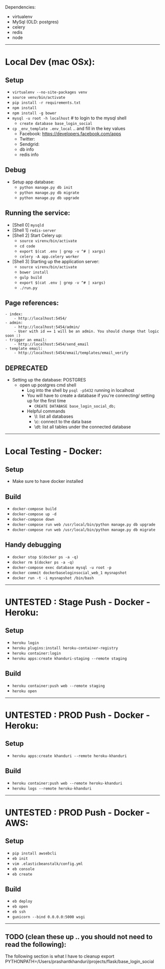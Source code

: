 
Dependencies:
 - virtualenv
 - MySql (OLD: postgres)
 - celery
 - redis
 - node

------------------------------
# Local Dev (mac OSx):

## Setup
 - `virtualenv --no-site-packages venv`
 - `source venv/bin/activate`
 - `pip install -r requirements.txt`
 - `npm install`
 - `npm install -g bower`
 - `mysql -u root -h localhost`  # to login to the mysql shell
   - `create database base_login_social`
 - `cp _env_template .env_local` .. and fill in the key values
    - Facebook: https://developers.facebook.com/apps
    - Twitter:
    - Sendgrid:
    - db info
    - redis info

## Debug
 - Setup app database:
    - `python manage.py db init`
    - `python manage.py db migrate`
    - `python manage.py db upgrade`

## Running the service:
 - [Shell 0] `mysqld`
 - [Shell 1] `redis-server`
 - [Shell 2] Start Celery up:
    - `source virenv/bin/activate`
    - `cd code`
    - `export $(cat .env | grep -v ^# | xargs)`
    - `celery -A app.celery worker`
 - [Shell 3] Starting up the application server:
    - `source virenv/bin/activate`
    - `bower install`
    - `gulp build`
    - `export $(cat .env | grep -v ^# | xargs)`
    - `./run.py`

## Page references:
    - index:
        - http://localhost:5454/
    - admin:
        - http://localhost:5454/admin/
        - User with id == 1 will be an admin. You should change that logic soon :)
    - trigger an email:
        - http://localhost:5454/send_email
    - template email:
        - http://localhost:5454/email/templates/email_verify


## DEPRECATED
 - Setting up the database: POSTGRES
     - open up postgres cmd shell
        - Log into the shell by `psql -p5432` running in localhost
        - You will have to create a database if you're connecting/ setting up for the first time
            - `CREATE DATABASE base_login_social_db;`
        - Helpful commands
            - \l: list all databases
            - \c: connect to the data base
           - \dt: list all tables under the connected database



------------------------------
# Local Testing - Docker:

## Setup
 - Make sure to have docker installed

## Build
 - `docker-compose build`
 - `docker-compose up -d`
 - `docker-compose down`
 - `docker-compose run web /usr/local/bin/python manage.py db upgrade`
 - `docker-compose run web /usr/local/bin/python manage.py db migrate`

## Handy debugging
 - `docker stop $(docker ps -a -q)`
 - `docker rm $(docker ps -a -q)`
 - `docker-compose exec database mysql -u root -p`
 - `docker commit dockerbaseloginsocial_web_1 mysnapshot`
 - `docker run -t -i mysnapshot /bin/bash`






------------------------------
# UNTESTED : Stage Push - Docker - Heroku:

## Setup
 - `heroku login`
 - `heroku plugins:install heroku-container-registry`
 - `heroku container:login`
 - `heroku apps:create khanduri-staging --remote staging`

## Build
 - `heroku container:push web --remote staging`
 - `heroku open`


------------------------------
#  UNTESTED : PROD Push - Docker - Heroku:

## Setup
 - `heroku apps:create khanduri --remote heroku-khanduri`

## Build
 - `heroku container:push web --remote heroku-khanduri`
 - `heroku logs --remote heroku-khanduri`


------------------------------
#  UNTESTED : PROD Push - Docker - AWS:

## Setup
 - `pip install awsebcli`
 - `eb init`
 - `vim .elasticbeanstalk/config.yml`
 - `eb console`
 - `eb create`

## Build
 - `eb deploy`
 - `eb open`
 - `eb ssh`
 - `gunicorn --bind 0.0.0.0:5000 wsgi`


------------------------------------
## TODO (clean these up .. you should not need to read the following):

The following section is what I have to cleanup
export PYTHONPATH=/Users/prashantkhanduri/projects/flask/base_login_social
